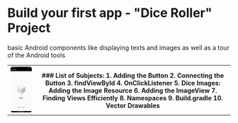 # Build your first app - "Dice Roller" Project
basic Android components like displaying texts and images as well as a tour of the Android tools
<table style="width:100%">
  <tr>
    <th><img src=".\readme.resources\home.png" alt="Dice Roller page"/></th>
    <th>
        ### List of Subjects:
        1. Adding the Button
        2. Connecting the Button
        3. findViewById
        4. OnClickListener
        5. Dice Images: Adding the Image Resource
        6. Adding the ImageView
        7. Finding Views Efficiently
        8. Namespaces
        9. Build.gradle
        10. Vector Drawables</th>
   </tr>
</table>

